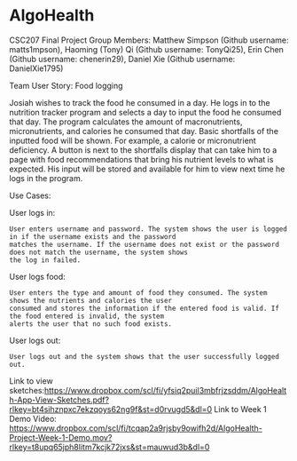 # AlgoHealth
CSC207 Final Project
Group Members:
Matthew Simpson (Github username: matts1mpson),
Haoming (Tony) Qi (Github username: TonyQi25), 
 Erin Chen (Github username: chenerin29),
Daniel Xie (Github username: DanielXie1795)

Team User Story: Food logging

Josiah wishes to track the food he consumed in a day. He logs in to the nutrition tracker program and selects a day 
to input the food he consumed that day. The program calculates the amount of macronutrients, micronutrients, and 
calories he consumed that day. Basic shortfalls of the inputted food will be shown. For example, a calorie or 
micronutrient deficiency. A button is next to the shortfalls display that can take him to a page with food 
recommendations that bring his nutrient levels to what is expected. His input will be stored and available for him 
to view next time he logs in the program.

Use Cases:

User logs in:

    User enters username and password. The system shows the user is logged in if the username exists and the password
    matches the username. If the username does not exist or the password does not match the username, the system shows
    the log in failed.

User logs food:

    User enters the type and amount of food they consumed. The system shows the nutrients and calories the user
    consumed and stores the information if the entered food is valid. If the food entered is invalid, the system 
    alerts the user that no such food exists.

User logs out:

    User logs out and the system shows that the user successfully logged out.

Link to view sketches:https://www.dropbox.com/scl/fi/yfsiq2puil3mbfrjzsddm/AlgoHealth-App-View-Sketches.pdf?rlkey=bt4sihznpxc7ekzqoys62ng9f&st=d0rvugd5&dl=0
Link to Week 1 Demo Video: https://www.dropbox.com/scl/fi/tcqap2a9rjsby9owifh2d/AlgoHealth-Project-Week-1-Demo.mov?rlkey=t8upq65jph8litm7kcjk72jxs&st=mauwud3b&dl=0